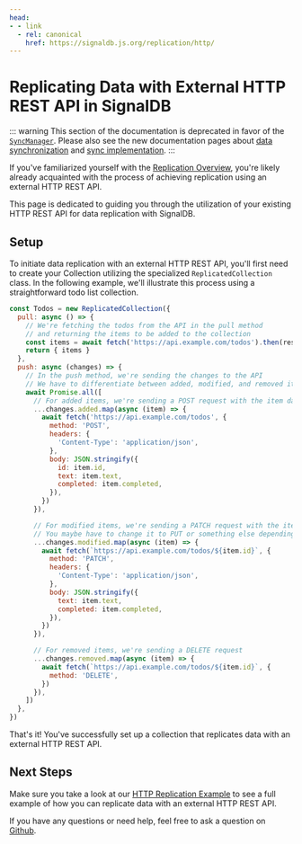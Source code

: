 ```yaml
---
head:
- - link
  - rel: canonical
    href: https://signaldb.js.org/replication/http/
---
```

# Replicating Data with External HTTP REST API in SignalDB

::: warning
This section of the documentation is deprecated in favor of the [`SyncManager`](/sync/reference/). Please also see the new documentation pages about [data synchronization](/sync/) and [sync implementation](/sync/implementation/).
:::

If you've familiarized yourself with the [Replication Overview](/replication/), you're likely already acquainted with the process of achieving replication using an external HTTP REST API.

This page is dedicated to guiding you through the utilization of your existing HTTP REST API for data replication with SignalDB.

## Setup

To initiate data replication with an external HTTP REST API, you'll first need to create your Collection utilizing the specialized `ReplicatedCollection` class. In the following example, we'll illustrate this process using a straightforward todo list collection.

```js
const Todos = new ReplicatedCollection({
  pull: async () => {
    // We're fetching the todos from the API in the pull method
    // and returning the items to be added to the collection
    const items = await fetch('https://api.example.com/todos').then(res => res.json())
    return { items }
  },
  push: async (changes) => {
    // In the push method, we're sending the changes to the API
    // We have to differentiate between added, modified, and removed items
    await Promise.all([
      // For added items, we're sending a POST request with the item data in the body
      ...changes.added.map(async (item) => {
        await fetch('https://api.example.com/todos', {
          method: 'POST',
          headers: {
            'Content-Type': 'application/json',
          },
          body: JSON.stringify({
            id: item.id,
            text: item.text,
            completed: item.completed,
          }),
        })
      }),

      // For modified items, we're sending a PATCH request with the item data in the body
      // You maybe have to change it to PUT or something else depending on your API
      ...changes.modified.map(async (item) => {
        await fetch(`https://api.example.com/todos/${item.id}`, {
          method: 'PATCH',
          headers: {
            'Content-Type': 'application/json',
          },
          body: JSON.stringify({
            text: item.text,
            completed: item.completed,
          }),
        })
      }),

      // For removed items, we're sending a DELETE request
      ...changes.removed.map(async (item) => {
        await fetch(`https://api.example.com/todos/${item.id}`, {
          method: 'DELETE',
        })
      }),
    ])
  },
})
```
That's it! You've successfully set up a collection that replicates data with an external HTTP REST API.

## Next Steps

Make sure you take a look at our [HTTP Replication Example](/examples/replication-http/) to see a full example of how you can replicate data with an external HTTP REST API.

If you have any questions or need help, feel free to ask a question on [Github](https://github.com/maxnowack/signaldb/discussions).
